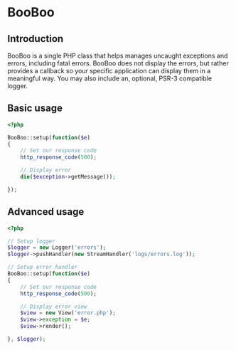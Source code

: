BooBoo
======

## Introduction

BooBoo is a single PHP class that helps manages uncaught exceptions and errors, including fatal errors. BooBoo does not display the errors, but rather provides a callback so your specific application can display them in a meaningful way. You may also include an, optional, PSR-3 compatible logger.

## Basic usage

```php
<?php

BooBoo::setup(function($e)
{
	// Set our response code
	http_response_code(500);

	// Display error
	die($exception->getMessage());

});
```

## Advanced usage

```php
<?php

// Setup logger
$logger = new Logger('errors');
$logger->pushHandler(new StreamHandler('logs/errors.log'));

// Setup error handler
BooBoo::setup(function($e)
{
	// Set our response code
	http_response_code(500);

	// Display error view
	$view = new View('error.php');
	$view->exception = $e;
	$view->render();

}, $logger);
```